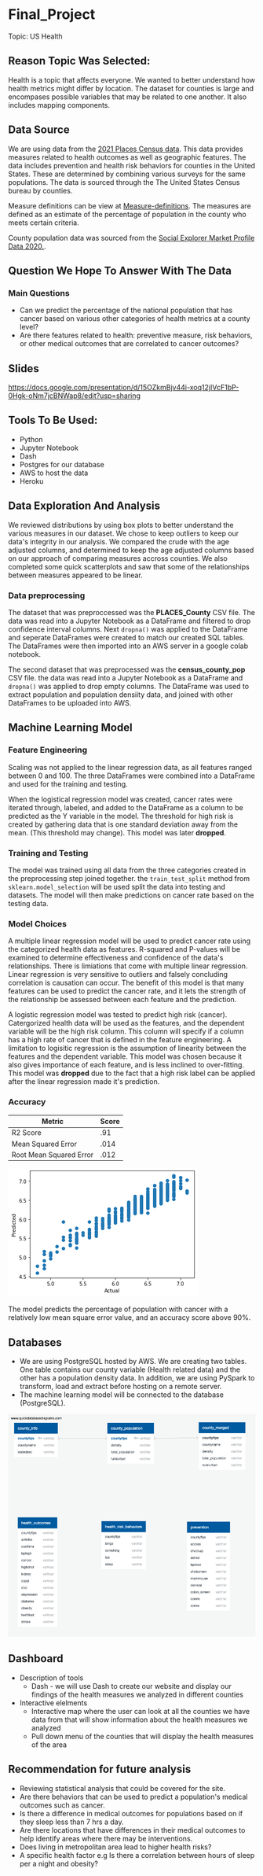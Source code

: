 # Final_Project

Topic: US Health

## Reason Topic Was Selected:

Health is a topic that affects everyone.  We wanted to better understand how health metrics might differ by location.  The dataset for counties is large and encompases possible variables that may be related to one another. It also includes mapping components.

## Data Source

We are using data from the [2021 Places Census data](https://chronicdata.cdc.gov/500-Cities-Places/PLACES-County-Data-GIS-Friendly-Format-2021-releas/kmvs-jkvx).  This data provides measures related to health outcomes as well as geographic features. The data includes prevention and health risk behaviors for counties in the United States. These are determined by combining various surveys for the same populations. The data is sourced through the The United States Census bureau by counties.

Measure definitions can be view at [Measure-definitions](https://www.cdc.gov/places/measure-definitions/index.html).
The measures are defined as an estimate of the percentage of population in the county who meets certain criteria.

County population data was sourced from the [Social Explorer Market Profile Data 2020.](http://www.socialexplorer.com/pub/reportdata/HtmlResults.aspx?reportid=R13242424).

## Question We Hope To Answer With The Data

### Main Questions

- Can we predict the percentage of the national population that has cancer based on various other categories of health metrics at a county level?
- Are there features related to health: preventive measure, risk behaviors, or other medical outcomes that are correlated to cancer outcomes?


## Slides

https://docs.google.com/presentation/d/15OZkmBjv44i-xoq12jIVcF1bP-0Hgk-oNm7jcBNWap8/edit?usp=sharing

## Tools To Be Used:

- Python
- Jupyter Notebook
- Dash
- Postgres for our database
- AWS to host the data
- Heroku

## Data Exploration And Analysis

We reviewed distributions by using box plots to better understand the various measures in our dataset.   We chose to keep outliers to keep our data's integrity in our analysis. We compared the crude with the age adjusted columns, and determined to keep the age adjusted columns based on our approach of comparing measures accross counties.  We also completed some quick scatterplots and saw that some of the relationships between measures appeared to be linear. 

### Data preprocessing

The dataset that was preproccessed was the **PLACES_County** CSV file. The data was read into a Jupyter Notebook as a DataFrame and filtered to drop confidence interval columns. Next
``dropna()`` was applied to the DataFrame and seperate DataFrames were created to match our created SQL tables. The DataFrames were then imported into an AWS server in a google colab notebook. 

The second dataset that was preprocessed was the **census_county_pop** CSV file. the data was read into a Jupyter Notebook as a DataFrame and ``dropna()`` was applied to drop empty columns. The DataFrame was used to extract population and population densiity data, and joined with other DataFrames to be uploaded into AWS.

## Machine Learning Model

### Feature Engineering

Scaling was not applied to the linear regression data, as all features ranged between 0 and 100. The three DataFrames were combined into a DataFrame and used for the training and testing.

When the logistical regression model was created, cancer rates were iterated through, labeled, and added to the DataFrame as a column to be predicted as the Y variable in the model. The threshold for high risk is created by gathering data that is one standard deviation away from the mean. (This threshold may change). This model was later **dropped**.

### Training and Testing

The model was trained using all data from the three categories created in the preprocessing step joined together. the ``train_test_split`` method from ``sklearn.model_selection`` will be used split the data into testing and datasets. The model will then make predictions on cancer rate based on the testing data.

### Model Choices

A multiple linear regression model will be used to predict cancer rate using the categorized health data as features. R-squared and P-values will be examined to determine effectiveness and confidence of the data's relationships. There is limiations that come with multiple linear regression. Linear regression is very sensitive to outliers and falsely concluding correlation is causation can occur. The benefit of this model is that many features can be used to predict the cancer rate, and it lets the strength of the relationship be assessed between each feature and the prediction.

A logistic regression model was tested to predict high risk (cancer). Catergorized health data will be used as the features, and the dependent variable will be the high risk column. This column will specify if a column has a high rate of cancer that is defined in the feature engineering. A limitation to logisitic regression is the assumption of linearity between the features and the dependent variable. This model was chosen because it also gives importance of each feature, and is less inclined to over-fitting. This model was **dropped** due to the fact that a high risk label can be applied after the linear regression made it's prediction.

### Accuracy

| Metric      | Score |
| ----------- | ----------- |
| R2 Score      | .91       |
| Mean Squared Error | .014 |
| Root Mean Squared Error | .012 |

![actual_vs_predicted](/images/actual_vs_predicted.png)

The model predicts the percentage of population with cancer with a relatively low mean square error value, and an accuracy score above 90%. 

## Databases

- We are using PostgreSQL hosted by AWS. We are creating two tables. One table contains our county variable (Health related data) and the other has a population density data. In addition, we are using PySpark to transform, load and extract before hosting on a remote server.
- The machine learning model will be connected to the database (PostgreSQL).

![PostgreSQL Schema](images/CDC_Data_tables_ERD.png)

## Dashboard 

* Description of tools
    * Dash - we will use Dash to create our website and display our findings of the health measures we analyzed in different counties 
* Interactive elelments
    * Interactive map where the user can look at all the counties we have data from that will show information about the health measures we analyzed
    * Pull down menu of the counties that will display the health measures of the area



## Recommendation for future analysis
- Reviewing statistical analysis that could be covered for the site.
- Are there behaviors that can be used to predict a population's medical outcomes such as cancer.
- Is there a difference in medical outcomes for populations based on if they sleep less than 7 hrs a day.
- Are there locations that have differences in their medical outcomes to help identify areas where there may be interventions.
- Does living in metropolitan area lead to higher health risks?
- A specific health factor e.g Is there a correlation between hours of sleep per a night and obesity?